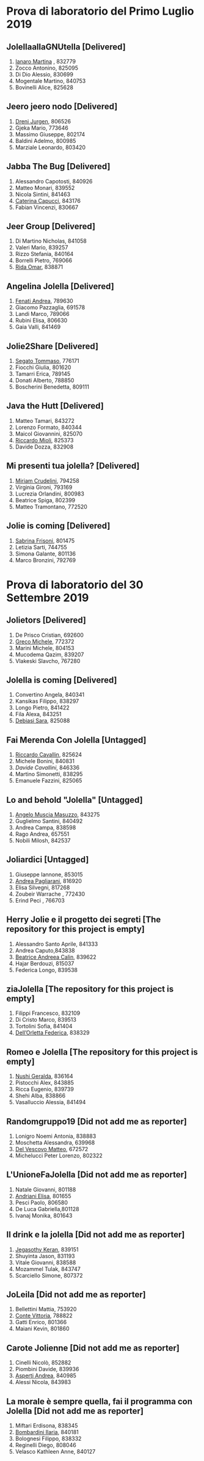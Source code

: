 # Prova di laboratorio del Primo Luglio 2019

JolellaallaGNUtella \[Delivered\]
---------------------------------
1. [Ianaro Martina](mailto:martina.ianaro@studio.unibo.it) , 832779
2. Zocco Antonino, 825095
3. Di Dio Alessio, 830699
4. Mogentale Martino, 840753
5. Bovinelli Alice, 825628

Jeero jeero nodo \[Delivered\]
------------------------------
1. [Dreni Jurgen](jurgen.dreni@studio.unibo.it), 806526
2. Gjeka Mario, 773646
3. Massimo Giuseppe, 802174
4. Baldini Adelmo, 800985
5. Marziale Leonardo, 803420

Jabba The Bug \[Delivered\]
---------------------------
1. Alessandro Capotosti, 840926
2. Matteo Monari, 839552
3. Nicola Sintini, 841463
4. [Caterina Capucci](mailto:caterina.capucci2@studio.unibo.it), 843176
5. Fabian Vincenzi, 830667

Jeer Group \[Delivered\]
------------------------
1. Di Martino Nicholas, 841058
2. Valeri Mario, 839257
3. Rizzo Stefania, 840164
4. Borrelli Pietro, 769066
5. [Rida Omar](mailto:omar.rida@studio.unibo.it), 838871

Angelina Jolella \[Delivered\]
---
1. [Fenati Andrea](mailto:andrea.fenati2@studio.unibo.it), 789630
2. Giacomo Pazzaglia, 691578
3. Landi Marco, 789066
4. Rubini Elisa, 806630
5. Gaia Valli, 841469

Jolie2Share \[Delivered\]
---
1. [Segato Tommaso](mailto:tommaso.segato@studio.unibo.it), 776171
2. Fiocchi Giulia, 801620
3. Tamarri Erica, 789145
4. Donati Alberto, 788850
5. Boscherini Benedetta, 809111

Java the Hutt \[Delivered\]
-------------
1. Matteo Tamari, 843272
2. Lorenzo Formato, 840344
3. Maicol Giovannini, 825070
4. [Riccardo Mioli](mailto:riccardo.mioli2@studio.unibo.it), 825373
5. Davide Dozza, 832908

Mi presenti tua jolella? \[Delivered\]
---
1. [Miriam Crudelini](mailto:miriam.crudelini@studio.unibo.it), 794258
2. Virginia Gironi, 793169
3. Lucrezia Orlandini, 800983
4. Beatrice Spiga, 802399
5. Matteo Tramontano, 772520

Jolie is coming \[Delivered\]
---
1. [Sabrina Frisoni](mailto:sabrina.frisoni@studio.unibo.it), 801475
2. Letizia Sarti, 744755
3. Simona Galante, 801136
4. Marco Bronzini, 792769

# Prova di laboratorio del 30 Settembre 2019

Jolietors \[Delivered\]
---
1. De Prisco Cristian, 692600
2. [Greco Michele](mailto:michele.greco2@studio.unibo.it), 772372
3. Marini Michele, 804153
4. Mucodema Qazim, 839207
5. Vlakeski Slavcho, 767280

Jolella is coming \[Delivered\]
---
1. Convertino Angela, 840341
2. Kansikas Filippo, 838297
3. Longo Pietro, 841422
4. Fila Alexa, 843251
5. [Debiasi Sara](mailto:sara.debiasi@studio.unibo.it), 825088

Fai Merenda Con Jolella \[Untagged\]
---
1. [Riccardo Cavallin](mailto:riccardo.cavallin@studio.unibo.it ), 825624 
2. Michele Bonini, 840831 
3. _Davide Cavallini_, 846336 
4. Martino Simonetti, 838295 
5. Emanuele Fazzini, 825065 

Lo and behold "Jolella" \[Untagged\]
-----------------------
1. [Angelo Muscia Masuzzo](mailto:angelo.musciamasuzzo@studio.unibo.it), 843275
2. Guglielmo Santini, 840492
3. Andrea Campa, 838598
4. Rago Andrea, 657551
5. Nobili Milosh, 842537

Joliardici \[Untagged\]
---
1. Giuseppe Iannone, 853015
2. [Andrea Pagliarani](mailto:andrea.pagliarani6@studio.unibo.it), 816920
3. Elisa Silvegni, 817268
4. Zoubeir Warrache , 772430
5. Erind Peci , 766703

Herry Jolie e il progetto dei segreti \[The repository for this project is empty\]
---
1. Alessandro Santo Aprile, 841333 
2. Andrea Caputo,843838 
3. [Beatrice Andreea Calin](mailto:beatrice.calin2@studio.unibo.it), 839622 
4. Hajar Berdouzi, 815037 
5. Federica Longo, 839538  

ziaJolella \[The repository for this project is empty\]
---
1. Filippi Francesco, 832109
2. Di Cristo Marco, 839513
3. Tortolini Sofia, 841404
4. [Dell’Orletta Federica](mailto:federica.dellorletta@studio.unibo.it), 838329

Romeo e Jolella \[The repository for this project is empty\]
---
1. [Nushi Geralda](mailto:geralda.nushi@studio.unibo.it), 836164
2. Pistocchi Alex, 843885
3. Ricca Eugenio, 839739
4. Shehi Alba, 838866
5. Vasalluccio Alessia, 841494

Randomgruppo19 \[Did not add me as reporter\]
---
1. Lonigro Noemi Antonia, 838883 
2. Moschetta Alessandra, 639968 
3. [Del Vescovo Matteo](mailto:matteo.delvescovo@studio.unibo.it), 672572 
4. Michelucci Peter Lorenzo, 802322 

L'UnioneFaJolella \[Did not add me as reporter\]
-----------------
1. Natale Giovanni, 801188
2. [Andriani Elisa](mailto:elisa.andriani2@studio.unibo.it), 801655
3. Pesci Paolo, 806580
4. De Luca Gabriella,801128
5. Ivanaj Monika, 801643

Il drink e la jolella \[Did not add me as reporter\]
---
1. [Jegasothy Keran](mailto:keran.jegasothy@studio.unibo.it), 839151
2. Shuyinta Jason, 831193
3. Vitale Giovanni, 838588
4. Mozammel Tulak, 843747
5. Scarciello Simone, 807372

JoLeila \[Did not add me as reporter\]
---
1. Bellettini Mattia, 753920
2. [Conte Vittoria](mailto:vittoria.conte@studio.unibo.it), 788822
3. Gatti Enrico, 801366
4. Maiani Kevin, 801860

Carote Jolienne \[Did not add me as reporter\]
---
1. Cinelli Nicolò, 852882
2. Piombini Davide, 839936
3. [Asperti Andrea](mailto:andrea.asperti2@studio.unibo.it), 840985
4. Alessi Nicola, 843983

La morale è sempre quella, fai il programma con Jolella  \[Did not add me as reporter\]
---
1. Miftari Erdisona, 838345
2. [Bombardini Ilaria](mailto:ilaria.bombardini@studio.unibo.it), 840181
3. Bolognesi Filippo, 838332
4. Reginelli Diego, 808046
5. Velasco Kathleen Anne, 840127

